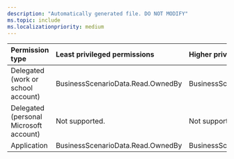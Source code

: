 ```yaml
---
description: "Automatically generated file. DO NOT MODIFY"
ms.topic: include
ms.localizationpriority: medium
---
```


|Permission type|Least privileged permissions|Higher privileged permissions|
|:---|:---|:---|
|Delegated (work or school account)|BusinessScenarioData.Read.OwnedBy|BusinessScenarioData.ReadWrite.OwnedBy|
|Delegated (personal Microsoft account)|Not supported.|Not supported.|
|Application|BusinessScenarioData.Read.OwnedBy|BusinessScenarioData.ReadWrite.OwnedBy|

